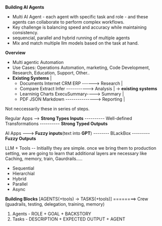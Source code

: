 **Building AI Agents**

* Multi AI Agent - each agent with specific task and role - and these agents can collaborate to perform complex workflows.
* Key challenge is balancing speed and accuracy while maintaining consistency. 
* sequencial, parallel and hybrid running of multiple agents
* Mix and match multiple llm models based on the task at hand.


**Overview**

* Multi agentic Automation 
* Use Cases: Operations Automation, marketing, Code Development, Research, Education, Support, Other..
* **Existing Systems**
            |
  * Documents Internet CRM ERP ------> Research   |
  * Compare Extract Infer -----------> Analysis   | -> **existing systems**
  * Learninig Charts ExecuSummary----> Summary    |
  * PDF JSON Markdown ---------------> Reporting  | 

Not neccessarily these in series of steps. 


Regular Apps --> **Strong Types Inputs** ---------- Well-defined Transformations ---------- **Strong Typed Outputs**

AI Apps ---> **Fuzzy inputs**(text into **GPT**) -------- BLackBox --------- **Fuzzy Outputs**

LLM + Tools -- Initiallly they are simple. once we bring them to production setting, we are going to learn that additional layers are necessary like Caching, memory, train, Gaurdrails.....

* Sequential
* Hierarchial
* Hybrid
* Parallel
* Async

**Building Blocks**
[AGENTS(+tools) -> TASKS(+tools)] ========> Crew (guadrails, testing, delegation, training, memory)

1. Agents - ROLE + GOAL + BACKSTORY
2. Tasks - DESCRIPTION + EXPECTED OUTPUT + AGENT
